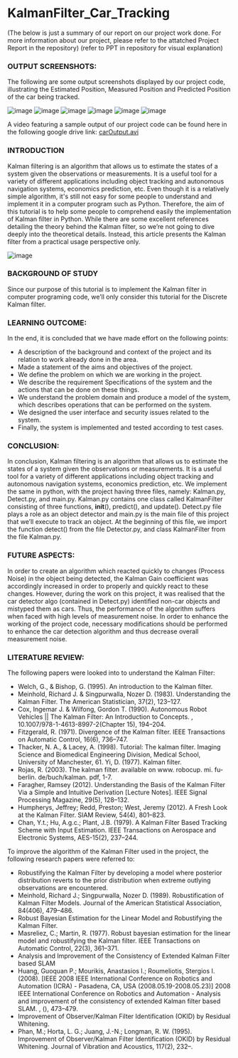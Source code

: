 # KalmanFilter_Car_Tracking

(The below is just a summary of our report on our project work done. For more information about our project, please refer to the attatched Project Report in the repository)
(refer to PPT in repository for visual explanation)


### OUTPUT SCREENSHOTS: 
The following are some output screenshots displayed by our project code, illustrating the Estimated Position, Measured Position and Predicted Position of the car being tracked.

![image](https://user-images.githubusercontent.com/60477228/167597188-0443bdbe-7bb7-44cf-8156-c1b37bb88b1b.png)
![image](https://user-images.githubusercontent.com/60477228/167597259-6aa1d37b-7765-4196-85bc-e1b3d8a6d68a.png)
![image](https://user-images.githubusercontent.com/60477228/167597315-efa576b2-db8f-407a-b4d5-351cf66a4fa7.png)
![image](https://user-images.githubusercontent.com/60477228/167597348-abf91011-8b9e-45d5-b8d7-6549f0f7ac37.png)
![image](https://user-images.githubusercontent.com/60477228/167597407-e8507c49-0fd3-4b1c-8b20-afb4a80fb803.png)
![image](https://user-images.githubusercontent.com/60477228/167597445-2294d71d-5731-48d1-aa5e-dda698812918.png)

A video featuring a sample output of our project code can be found here in the following google drive link:
[carOutput.avi](https://drive.google.com/file/d/1W9r0hor1ZZUcZeaO5FhJ9IyRSe92XLgf/view?usp=sharing)

### INTRODUCTION
Kalman filtering is an algorithm that allows us to estimate the states of a system given the observations or measurements. It is a useful tool for a variety of different applications including object tracking and autonomous navigation systems, economics prediction, etc.
Even though it is a relatively simple algorithm, it's still not easy for some people to understand and implement it in a computer program such as Python. Therefore, the aim of this tutorial is to help some people to comprehend easily the implementation of Kalman filter in Python.
While there are some excellent references detailing the theory behind the Kalman filter, so we’re not going to dive deeply into the theoretical details. Instead, this article presents the Kalman filter from a practical usage perspective only. 

![image](https://user-images.githubusercontent.com/60477228/167598289-a5875900-cd4a-4ae1-a323-f031285b4c71.png)


### BACKGROUND OF STUDY 
Since our purpose of this tutorial is to implement the Kalman filter in computer programing code, we’ll only consider this tutorial for the Discrete Kalman filter.

### LEARNING OUTCOME: 
In the end, it is concluded that we have made effort on the following points: 
- A description of the background and context of the project and its relation to work already done in the area. 
- Made a statement of the aims and objectives of the project. 
- We define the problem on which we are working in the project. 
- We describe the requirement Specifications of the system and the actions that can be done on these things. 
- We understand the problem domain and produce a model of the system, which describes operations that can be performed on the system. 
- We designed the user interface and security issues related to the system. 
- Finally, the system is implemented and tested according to test cases. 


### CONCLUSION: 
In conclusion, Kalman filtering is an algorithm that allows us to estimate the states of a system given the observations or measurements. It is a useful tool for a variety of different applications including object tracking and autonomous navigation systems, economics prediction, etc.
We implement the same in python, with the project having three files, namely: Kalman.py, Detect.py, and main.py.
Kalman.py contains one class called KalmanFilter consisting of three functions, __init__(), predict(), and update().
Detect.py file plays a role as an object detector and main.py is the main file of this project that we’ll execute to track an object. At the beginning of this file, we import the function detect() from the file Detector.py, and class KalmanFilter from the file Kalman.py.

### FUTURE ASPECTS: 
In order to create an algorithm which reacted quickly to changes (Process Noise) in the object being detected, the Kalman Gain coefficient was accordingly increased in order to properly and quickly react to these changes. However, during the work on this project, it was realised that the car detector algo (contained in Detect.py) identified non-car objects and mistyped them as cars. Thus, the performance of the algorithm suffers when faced with high levels of measurement noise. 
In order to enhance the working of the project code, necessary modifications should be performed to enhance the car detection algorithm and thus decrease overall measurement noise.

### LITERATURE REVIEW:
The following papers were looked into to understand the Kalman Filter:
- Welch, G., & Bishop, G. (1995). An introduction to the Kalman filter.
- Meinhold, Richard J. & Singpurwalla, Nozer D. (1983). Understanding the Kalman Filter. The American Statistician, 37(2), 123–127.
- Cox, Ingemar J. & Wilfong, Gordon T. (1990). Autonomous Robot Vehicles || The Kalman Filter: An Introduction to Concepts. , 10.1007/978-1-4613-8997-2(Chapter 15), 194–204.
- Fitzgerald, R. (1971). Divergence of the Kalman filter. IEEE Transactions on Automatic Control, 16(6), 736–747.
- Thacker, N. A., & Lacey, A. (1998). Tutorial: The kalman filter. Imaging Science and Biomedical Engineering Division, Medical School, University of Manchester, 61.
Yi, D. (1977). Kalman filter.
- Rojas, R. (2003). The kalman filter. available on www. robocup. mi. fu-berlin. de/buch/kalman. pdf, 1-7.
- Faragher, Ramsey (2012). Understanding the Basis of the Kalman Filter Via a Simple and Intuitive Derivation [Lecture Notes]. IEEE Signal Processing Magazine, 29(5), 128–132.
- Humpherys, Jeffrey; Redd, Preston; West, Jeremy  (2012). A Fresh Look at the Kalman Filter. SIAM Review, 54(4), 801–823.
- Chan, Y.t.; Hu, A.g.c.; Plant, J.B.  (1979). A Kalman Filter Based Tracking Scheme with Input Estimation. IEEE Transactions on Aerospace and Electronic Systems, AES-15(2), 237–244.

To improve the algorithm of the Kalman Filter used in the project, the following research papers were referred to:
- Robustifying the Kalman Filter by developing a model where posterior distribution reverts to the prior distribution when extreme outlying observations are encountered.
- Meinhold, Richard J.; Singpurwalla, Nozer D.  (1989). Robustification of Kalman Filter Models. Journal of the American Statistical Association, 84(406), 479–486.
- Robust Bayesian Estimation for the Linear Model and Robustifying the Kalman Filter.
- Masreliez, C.; Martin, R.  (1977). Robust bayesian estimation for the linear model and robustifying the Kalman filter. IEEE Transactions on Automatic Control, 22(3), 361–371.
- Analysis and Improvement of the Consistency of Extended Kalman Filter based SLAM
- Huang, Guoquan P.; Mourikis, Anastasios I.; Roumeliotis, Stergios I.  (2008).  [IEEE 2008 IEEE International Conference on Robotics and Automation (ICRA) - Pasadena, CA, USA (2008.05.19-2008.05.23)] 2008 IEEE International Conference on Robotics and Automation - Analysis and improvement of the consistency of extended Kalman filter based SLAM. , (), 473–479.  
- Improvement of Observer/Kalman Filter Identification (OKID) by Residual Whitening.
- Phan, M.; Horta, L. G.; Juang, J.-N.; Longman, R. W.  (1995). Improvement of Observer/Kalman Filter Identification (OKID) by Residual Whitening. Journal of Vibration and Acoustics, 117(2), 232–.   
